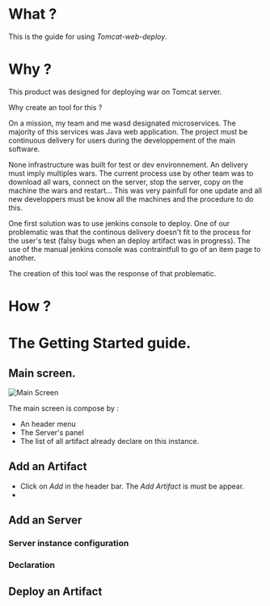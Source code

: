 # What ? 

This is the guide for using _Tomcat-web-deploy_.

# Why ?

This product was designed for deploying war on Tomcat server. 

Why create  an tool for this ?  

On a mission, my team and me wasd designated microservices. The majority of this services was Java web application. The project must be continuous delivery for users during the developpement of the main software. 

None infrastructure was built for test or dev environnement. An delivery must imply multiples wars. The current process use by other team was to download all wars, connect on the server, stop the server, copy on the machine the wars and restart...
This was very painfull for one update and all new developpers must be know all the machines and the procedure to do this. 

One first solution was to use jenkins console to deploy. One of our problematic was that the continous delivery doesn't fit to the process for the user's test (falsy bugs when an deploy artifact was in progress). The use of the manual jenkins console was contraintfull to go of an item page to another.

The creation of this tool was the response of that problematic.

# How ?

    

# The Getting Started guide.

## Main screen.

![Main Screen](/images/help/Tomcat-Web-Deploy-Main.png)

The main screen is compose by :

* An header menu
* The Server's panel
* The list of all artifact already declare on this instance.

## Add an Artifact

* Click on _Add_ in the header bar. The _Add Artifact_ is must be appear.
* 

## Add an Server

### Server instance configuration

### Declaration

## Deploy an Artifact


